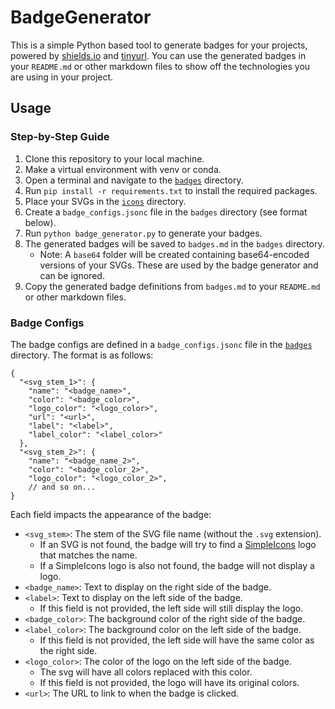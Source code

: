 # BadgeGenerator

This is a simple Python based tool to generate badges for your projects, powered by [shields.io](https://shields.io/docs/logos) and [tinyurl](https://tinyurl.com/).
You can use the generated badges in your `README.md` or other markdown files to show off the technologies you are using in your project.

## Usage

### Step-by-Step Guide

1. Clone this repository to your local machine.
2. Make a virtual environment with venv or conda.
3. Open a terminal and navigate to the [`badges`](.) directory.
4. Run `pip install -r requirements.txt` to install the required packages.
5. Place your SVGs in the [`icons`](icons) directory.
6. Create a `badge_configs.jsonc` file in the `badges` directory (see format below).
7. Run `python badge_generator.py` to generate your badges.
8. The generated badges will be saved to `badges.md` in the `badges` directory.
   - Note: A `base64` folder will be created containing base64-encoded versions of your SVGs. These are used by the badge generator and can be ignored.
9. Copy the generated badge definitions from `badges.md` to your `README.md` or other markdown files.

### Badge Configs

The badge configs are defined in a `badge_configs.jsonc` file in the [`badges`](.) directory. The format is as follows:

```jsonc
{
  "<svg_stem_1>": {
    "name": "<badge_name>",
    "color": "<badge_color>",
    "logo_color": "<logo_color>",
    "url": "<url>",
    "label": "<label>",
    "label_color": "<label_color>"
  },
  "<svg_stem_2>": {
    "name": "<badge_name_2>",
    "color": "<badge_color_2>",
    "logo_color": "<logo_color_2>",
    // and so on...
}
```

Each field impacts the appearance of the badge:

- `<svg_stem>`: The stem of the SVG file name (without the `.svg` extension).
  - If an SVG is not found, the badge will try to find a [SimpleIcons](https://simpleicons.org/) logo that matches the name.
  - If a SimpleIcons logo is also not found, the badge will not display a logo.
- `<badge_name>`: Text to display on the right side of the badge.
- `<label>`: Text to display on the left side of the badge.
  - If this field is not provided, the left side will still display the logo.
- `<badge_color>`: The background color of the right side of the badge.
- `<label_color>`: The background color on the left side of the badge.
  - If this field is not provided, the left side will have the same color as the right side.
- `<logo_color>`: The color of the logo on the left side of the badge.
  - The svg will have all colors replaced with this color.
  - If this field is not provided, the logo will have its original colors.
- `<url>`: The URL to link to when the badge is clicked.
